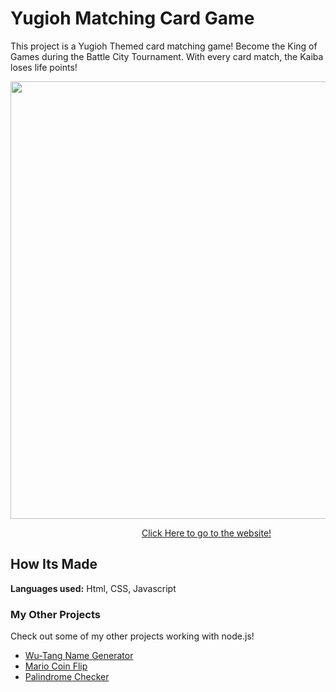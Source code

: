 # Yugioh Matching Card Game

This project is a Yugioh Themed card matching game! Become the King of Games during the Battle City Tournament. With every card match, the Kaiba loses life points!
&emsp;

<img src="https://github.com/DashlinS/matching-card-bootcamp/blob/answer/images/yugiohdemo.gif" width="700">

&emsp;&emsp;&emsp;&emsp;&emsp;&emsp;&emsp;&emsp;&emsp;&emsp;&emsp;&emsp;&emsp;&emsp;&emsp;[Click Here to go to the website!](https://yugiohmatch.netlify.app/)

## How Its Made 

**Languages used:** Html, CSS, Javascript

### My Other Projects 

Check out some of my other projects working with node.js!

* [Wu-Tang Name Generator](https://github.com/DashlinS/wu-tang-generator-bootcamp/tree/answer)
* [Mario Coin Flip](https://github.com/DashlinS/node-coin-flip-bootcamp/tree/answer)
* [Palindrome Checker](https://github.com/DashlinS/node-palindrome-bootcamp/tree/answer)
